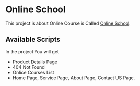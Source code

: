 # Online School

This project is about Online Course is Called [Online School](https://online-school-rizvi.netlify.app/).

## Available Scripts

In the project You will get

* Product Details Page
* 404 Not Found
* Onlice Courses List
* Home Page, Service Page, About Page, Contact US Page.


